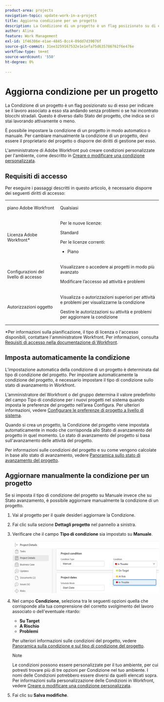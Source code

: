 ```yaml
---
product-area: projects
navigation-topic: update-work-in-a-project
title: Aggiorna condizione per un progetto
description: La Condizione di un progetto è un flag posizionato su di esso per indicare se il lavoro associato a esso sta andando senza problemi o se hai incontrato blocchi stradali. Questo è diverso dallo Stato del progetto, che indica se ci stai lavorando attivamente o meno.
author: Alina
feature: Work Management
exl-id: 1f46386e-e1ae-4845-8cc4-09dd7d39076f
source-git-commit: 31ee3259167532e1e1efa75d635786762f6e476e
workflow-type: tm+mt
source-wordcount: '550'
ht-degree: 0%

---
```


# Aggiorna condizione per un progetto

La Condizione di un progetto è un flag posizionato su di esso per indicare se il lavoro associato a esso sta andando senza problemi o se hai incontrato blocchi stradali. Questo è diverso dallo Stato del progetto, che indica se ci stai lavorando attivamente o meno.

È possibile impostare la condizione di un progetto in modo automatico o manuale. Per cambiare manualmente la condizione di un progetto, devi essere il proprietario del progetto o disporre dei diritti di gestione per esso.

L&#39;amministratore di Adobe Workfront può creare condizioni personalizzate per l&#39;ambiente, come descritto in [Creare o modificare una condizione personalizzata](../../../administration-and-setup/customize-workfront/create-manage-custom-conditions/create-edit-custom-conditions.md).

## Requisiti di accesso

Per eseguire i passaggi descritti in questo articolo, è necessario disporre dei seguenti diritti di accesso:

<table style="table-layout:auto"> 
 <col> 
 <col> 
 <tbody> 
  <tr> 
   <td role="rowheader">piano Adobe Workfront</td> 
   <td><p>Qualsiasi</p> </td> 
  </tr> 
  <tr> 
   <td role="rowheader">Licenza Adobe Workfront*</td> 
   <td>

Per le nuove licenze:
<p>Standard</p>

Per le licenze correnti:
<ul><li><p>Piano</p>
    </td> 
  </tr> 
  <tr> 
   <td role="rowheader">Configurazioni del livello di accesso</td> 
   <td> <p>Visualizzare o accedere ai progetti in modo più avanzato</p> <p>Modificare l’accesso ad attività e problemi </p> </td> 
  </tr> 
  <tr> 
   <td role="rowheader">Autorizzazioni oggetto</td> 
   <td> <p>Visualizza o autorizzazioni superiori per attività e problemi per visualizzarne la condizione</p>
   <p>Gestire le autorizzazioni su attività e problemi per aggiornare la condizione</p>
     </td> 
  </tr> 
 </tbody> 
</table>

*Per informazioni sulla pianificazione, il tipo di licenza o l&#39;accesso disponibili, contattare l&#39;amministratore Workfront. Per informazioni, consulta [Requisiti di accesso nella documentazione di Workfront](/help/quicksilver/administration-and-setup/add-users/access-levels-and-object-permissions/access-level-requirements-in-documentation.md).

## Imposta automaticamente la condizione

L’impostazione automatica della condizione di un progetto è determinata dal tipo di condizione del progetto. Per impostare automaticamente la condizione del progetto, è necessario impostare il tipo di condizione sullo stato di avanzamento in Workfront.

L’amministratore del Workfront o del gruppo determina il valore predefinito del campo Tipo di condizione per i nuovi progetti nel sistema quando imposta le preferenze del progetto nell’area Configura. Per ulteriori informazioni, vedere [Configurare le preferenze di progetto a livello di sistema](../../../administration-and-setup/set-up-workfront/configure-system-defaults/set-project-preferences.md).

Quando si crea un progetto, la Condizione del progetto viene impostata automaticamente in modo che corrisponda allo Stato di avanzamento del progetto in quel momento. Lo stato di avanzamento del progetto si basa sull&#39;avanzamento delle attività del progetto.

Per informazioni sulle condizioni del progetto e su come vengono calcolate in base allo stato di avanzamento, vedere [Panoramica sullo stato di avanzamento del progetto](../../../manage-work/projects/planning-a-project/project-progress-status.md).

## Aggiornare manualmente la condizione per un progetto

Se si imposta il tipo di condizione del progetto su Manuale invece che su Stato avanzamento, è possibile aggiornare manualmente la condizione di un progetto.

1. Vai al progetto per il quale desideri aggiornare la Condizione.
1. Fai clic sulla sezione **Dettagli progetto** nel pannello a sinistra.

1. Verificare che il campo **Tipo di condizione** sia impostato su **Manuale**.

   ![](assets/project-details-overview-edit-enabled-with-condition-shot-nwe-350x251.png)

1. Nel campo **Condizione**, seleziona tra le seguenti opzioni quella che corrisponde alla tua comprensione del corretto svolgimento del lavoro associato o dell&#39;eventuale ritardo:

   * **Su Target**
   * **A Rischio**
   * **Problemi**

   Per ulteriori informazioni sulle condizioni del progetto, vedere [Panoramica sulla condizione e sul tipo di condizione del progetto](../../../manage-work/projects/manage-projects/project-condition-and-condition-type.md).

   >[!NOTE]
   >
   >Le condizioni possono essere personalizzate per il tuo ambiente, per cui potresti trovare più di tre opzioni per Condizione nel tuo ambiente. I nomi delle Condizioni potrebbero essere diversi da quelli elencati sopra. Per informazioni sulla personalizzazione delle Condizioni in Workfront, vedere [Creare o modificare una condizione personalizzata](../../../administration-and-setup/customize-workfront/create-manage-custom-conditions/create-edit-custom-conditions.md).

1. Fai clic su **Salva modifiche**.

